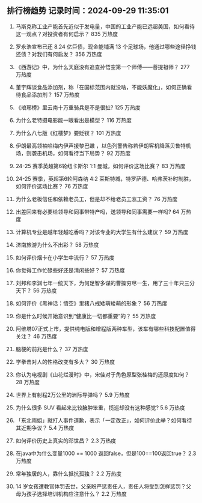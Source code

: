 
## 排行榜趋势 记录时间：2024-09-29 11:35:01
  
  1. 马斯克称工业产能首先近似于发电量，中国的工业产能已远超美国，如何看待这一观点？对投资者有何启示？ 835 万热度
    
  2. 罗永浩宣布已还 8.24 亿巨债，现金能铺满 13 个足球场，他通过哪些途径挣钱还债？对我们有何启发？ 356 万热度
    
  3. 《西游记》中，为什么天庭没有追查孙悟空第一个师傅——菩提祖师？ 277 万热度
    
  4. 董宇辉谈食品添加剂，称「在国标范围内就没啥，不能妖魔化」，如何正确看待食品添加剂？ 157 万热度
    
  5. 《琅琊榜》里云南十万重骑兵是不是很扯? 125 万热度
    
  6. 为什么老特摄电影能一眼看出是模型？ 116 万热度
    
  7. 为什么八七版《红楼梦》要贬钗？ 101 万热度
    
  8. 伊朗最高领袖哈梅内伊声援黎巴嫩 ，以色列警告称若伊朗客机降落贝鲁特机场，则袭击机场，如何看待当下局势？ 92 万热度
    
  9. 24-25 赛季英超第6轮纽卡斯尔 1:1 曼城，如何评价这场比赛？ 83 万热度
    
  10. 24-25 赛季，英超第6轮阿森纳 4:2 莱斯特城，特罗萨德、哈弗茨补时制胜，如何评价这场比赛？ 76 万热度
    
  11. 为什么老板信任和依赖老员工，但是却不给老员工涨工资？ 76 万热度
    
  12. 出差回来有必要给领导和同事带特产吗，送领导和同事需要一样吗? 64 万热度
    
  13. 计算机专业是越年轻越吃香吗？对该专业的大学生有什么建议？ 59 万热度
    
  14. 济南旅游为什么不出彩？ 58 万热度
    
  15. 如何评价烟卡在小学生中流行？ 57 万热度
    
  16. 你觉得工作忙碌些好还是清闲些好？ 57 万热度
    
  17. 刘邦和李渊七年一统天下，为何足智多谋的曹操穷尽一生，用了三十年只三分天下？ 56 万热度
    
  18. 如何评价《黑神话：悟空》里猪八戒矮萌矮萌的形象？ 56 万热度
    
  19. 你是什么时候开始意识到“健康比一切都重要”的？ 55 万热度
    
  20. 阿维塔07正式上市，提供纯电版和增程版两种车型，该车有哪些科技配置值得关注？ 46 万热度
    
  21. 脑梗的前兆是什么？ 37 万热度
    
  22. 学拳击对人的性格改变有多大？ 30 万热度
    
  23. 你认为电视剧《山花烂漫时》中，宋佳对于角色原型张桂梅的还原度如何？ 28 万热度
    
  24. 世界上有射程2万公里的洲际导弹吗？ 5.9 万热度
    
  25. 为什么很多 SUV 看起来比较臃肿笨重，揽巡却没有这种感觉? 5.6 万热度
    
  26. 「东北雨姐」就打人事件道歉，表示「一定改正」，如何评价此举？如何看待其近期争议？ 5.4 万热度
    
  27. 如何评价历史上真实的邓世昌？ 2.3 万热度
    
  28. 在java中为什么变量1000 == 1000 返回false，但是100==100返回true？ 2.3 万热度
    
  29. 常年独居的人，靠什么抵抗孤独？ 2.2 万热度
    
  30. 14 岁女孩遭教官体罚去世，父亲盼严惩责任人，责任人将受到怎样惩罚？父母为孩子选择培训机构应注意什么？ 2.2 万热度
    